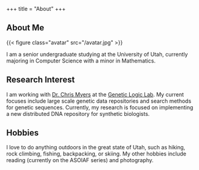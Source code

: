 +++
title = "About"
+++

## About Me

{{< figure class="avatar" src="/avatar.jpg" >}}

I am a senior undergraduate studying at the University of Utah, currently majoring in Computer Science with a minor in Mathematics.

## Research Interest

I am working with [Dr. Chris Myers](https://www.colorado.edu/ecee/chris-myers) at the [Genetic Logic Lab](http://geneticlogiclab.org/). My current focuses include large scale genetic data repositories and search methods for genetic sequences. Currently, my research is focused on implementing a new distributed DNA repository for synthetic biologists.


## Hobbies
I love to do anything outdoors in the great state of Utah, such as hiking, rock climbing, fishing, backpacking, or skiing.
My other hobbies include reading (currently on the ASOIAF series) and photography.
